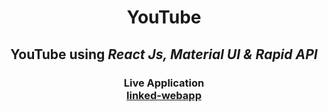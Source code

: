<h1 align="center">YouTube</h1>

<h2 align="center">
  YouTube using <em> React Js, Material UI & Rapid API </em>
</h2>

<h3 align="center">
  Live Application
  <br/>
  <a href= "https://linkedin-2d891.web.app" target="_blank" rel="noreferrer">
    linked-webapp
  </a>
</h3>
